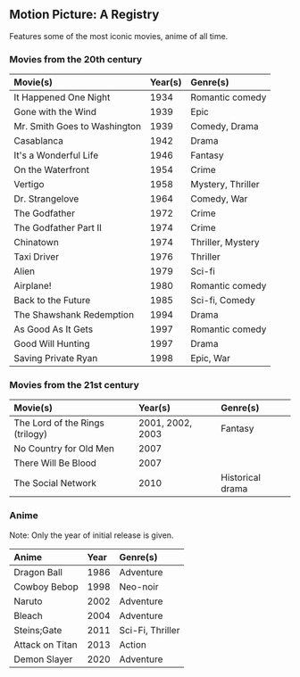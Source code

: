 ## Motion Picture: A Registry

Features some of the most iconic movies, anime of all time.

### Movies from the 20th century

| Movie(s) | Year(s) | Genre(s) |
| :---   | :---  | :--- |
| It Happened One Night | 1934 | Romantic comedy |
| Gone with the Wind | 1939 | Epic |
| Mr. Smith Goes to Washington | 1939 | Comedy, Drama |
| Casablanca | 1942 | Drama |
| It's a Wonderful Life | 1946 | Fantasy |
| On the Waterfront | 1954 | Crime |
| Vertigo | 1958 | Mystery, Thriller |
| Dr. Strangelove | 1964 | Comedy, War |
| The Godfather | 1972 | Crime |
| The Godfather Part II | 1974 | Crime |
| Chinatown | 1974 | Thriller, Mystery |
| Taxi Driver | 1976 | Thriller |
| Alien | 1979 | Sci-fi |
| Airplane! | 1980 | Romantic comedy |
| Back to the Future | 1985 | Sci-fi, Comedy |
| The Shawshank Redemption | 1994 | Drama |
| As Good As It Gets | 1997 | Romantic comedy |
| Good Will Hunting | 1997 | Drama |
| Saving Private Ryan | 1998 | Epic, War |

### Movies from the 21st century

| Movie(s) | Year(s) | Genre(s) |
| :---   | :---  | :--- |
| The Lord of the Rings (trilogy) | 2001, 2002, 2003 | Fantasy |
| No Country for Old Men | 2007 |
| There Will Be Blood | 2007 |
| The Social Network | 2010 | Historical drama |

### Anime

Note: Only the year of initial release is given.

| Anime           | Year    | Genre(s)  |
| :---            | :---    | :---      |
| Dragon Ball     | 1986    | Adventure |
| Cowboy Bebop    | 1998    | Neo-noir  |
| Naruto          | 2002    | Adventure |
| Bleach          | 2004    | Adventure |
| Steins;Gate     | 2011    | Sci-Fi, Thriller |
| Attack on Titan | 2013    | Action    |
| Demon Slayer    | 2020    | Adventure |
